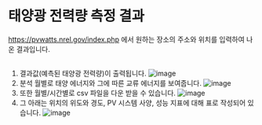 # 태양광 전력량 측정 결과
https://pvwatts.nrel.gov/index.php 에서 원하는 장소의 주소와 위치를 입력하여 나온 결과입니다.

##
1. 결과값(예측된 태양광 전력량)이 출력됩니다.
![image](https://github.com/jhparkland/COCL-PVwatts/assets/87318054/a59412db-bd41-46a0-ac4e-de687a0f9c2d)
2. 분석 월별로 태양 에너지와 그에 따른 교류 에너지를 보여줍니다.
![image](https://github.com/jhparkland/COCL-PVwatts/assets/87318054/a071bc70-2949-47b2-8490-dd1491f86a3d)
3. 또한 월별/시간별로 csv 파일을 다운 받을 수 있습니다.
![image](https://github.com/jhparkland/COCL-PVwatts/assets/87318054/72dcf877-389d-49bc-bab7-6b5d6258d4ad)
4. 그 아래는 위치의 위도와 경도, PV 시스템 사양, 성능 지표에 대해 표로 작성되어 있습니다.
![image](https://github.com/jhparkland/COCL-PVwatts/assets/87318054/4136a73e-002c-4a14-93c4-d270e80e7659)
